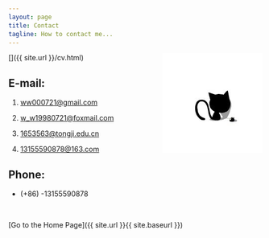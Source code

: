 ```yaml
---
layout: page
title: Contact
tagline: How to contact me...
---
```

[<img src='https://raw.githubusercontent.com/NoNo721/Pictures/master/IMG_4222.JPG' alt="Copyright © Wei Wang" title="Wei Wang" style='float:right;'/>]({{ site.url }}/cv.html)

## **E-mail:** 

1. <a href="mailto:ww000721@gmail.com">ww000721@gmail.com</A>

2. <a href="mailto:w_w19980721@foxmail.com">w_w19980721@foxmail.com</A>

3. <a href="mailto:1653563@tongji.edu.cn">1653563@tongji.edu.cn</A>

4. <a href="mailto:13155590878@163.com">13155590878@163.com</A>

## **Phone:**

* (+86) -13155590878

&ensp;

[Go to the Home Page]({{ site.url }}{{ site.baseurl }})
